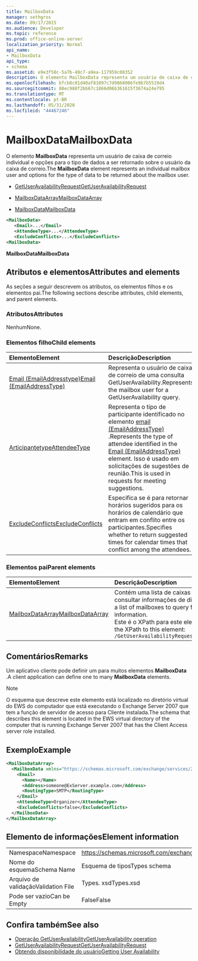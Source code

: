 ```yaml
---
title: MailboxData
manager: sethgros
ms.date: 09/17/2015
ms.audience: Developer
ms.topic: reference
ms.prod: office-online-server
localization_priority: Normal
api_name:
- MailboxData
api_type:
- schema
ms.assetid: e9e3f50c-5a7b-49c7-a9ea-117959c08352
description: O elemento MailboxData representa um usuário de caixa de correio individual e opções para o tipo de dados a ser retornado sobre o usuário da caixa de correio.
ms.openlocfilehash: bfcb8c01d40af81097c7d9868006fe9b7b5519d4
ms.sourcegitcommit: 88ec988f2bb67c1866d06b361615f3674a24e795
ms.translationtype: MT
ms.contentlocale: pt-BR
ms.lasthandoff: 05/31/2020
ms.locfileid: "44467246"
---
```

# <a name="mailboxdata"></a><span data-ttu-id="a2254-103">MailboxData</span><span class="sxs-lookup"><span data-stu-id="a2254-103">MailboxData</span></span>

<span data-ttu-id="a2254-104">O elemento **MailboxData** representa um usuário de caixa de correio individual e opções para o tipo de dados a ser retornado sobre o usuário da caixa de correio.</span><span class="sxs-lookup"><span data-stu-id="a2254-104">The **MailboxData** element represents an individual mailbox user and options for the type of data to be returned about the mailbox user.</span></span> 
  
- [<span data-ttu-id="a2254-105">GetUserAvailabilityRequest</span><span class="sxs-lookup"><span data-stu-id="a2254-105">GetUserAvailabilityRequest</span></span>](getuseravailabilityrequest.md)
  
- [<span data-ttu-id="a2254-106">MailboxDataArray</span><span class="sxs-lookup"><span data-stu-id="a2254-106">MailboxDataArray</span></span>](mailboxdataarray.md)
  
- [<span data-ttu-id="a2254-107">MailboxData</span><span class="sxs-lookup"><span data-stu-id="a2254-107">MailboxData</span></span>](mailboxdata.md)
  
```xml
<MailboxData>
   <Email>...</Email>
   <AttendeeType>...</AttendeeType>
   <ExcludeConflicts>...</ExcludeConflicts>
<MailboxData>
```

<span data-ttu-id="a2254-108">**MailboxData**</span><span class="sxs-lookup"><span data-stu-id="a2254-108">**MailboxData**</span></span>

## <a name="attributes-and-elements"></a><span data-ttu-id="a2254-109">Atributos e elementos</span><span class="sxs-lookup"><span data-stu-id="a2254-109">Attributes and elements</span></span>

<span data-ttu-id="a2254-110">As seções a seguir descrevem os atributos, os elementos filhos e os elementos pai.</span><span class="sxs-lookup"><span data-stu-id="a2254-110">The following sections describe attributes, child elements, and parent elements.</span></span>
  
### <a name="attributes"></a><span data-ttu-id="a2254-111">Atributos</span><span class="sxs-lookup"><span data-stu-id="a2254-111">Attributes</span></span>

<span data-ttu-id="a2254-112">Nenhum</span><span class="sxs-lookup"><span data-stu-id="a2254-112">None.</span></span>
  
### <a name="child-elements"></a><span data-ttu-id="a2254-113">Elementos filho</span><span class="sxs-lookup"><span data-stu-id="a2254-113">Child elements</span></span>

|<span data-ttu-id="a2254-114">**Elemento**</span><span class="sxs-lookup"><span data-stu-id="a2254-114">**Element**</span></span>|<span data-ttu-id="a2254-115">**Descrição**</span><span class="sxs-lookup"><span data-stu-id="a2254-115">**Description**</span></span>|
|:-----|:-----|
|[<span data-ttu-id="a2254-116">Email (EmailAddresstype)</span><span class="sxs-lookup"><span data-stu-id="a2254-116">Email (EmailAddressType)</span></span>](email-emailaddresstype.md) <br/> |<span data-ttu-id="a2254-117">Representa o usuário de caixa de correio de uma consulta GetUserAvailability.</span><span class="sxs-lookup"><span data-stu-id="a2254-117">Represents the mailbox user for a GetUserAvailability query.</span></span>  <br/> |
|[<span data-ttu-id="a2254-118">Articipantetype</span><span class="sxs-lookup"><span data-stu-id="a2254-118">AttendeeType</span></span>](attendeetype.md) <br/> |<span data-ttu-id="a2254-119">Representa o tipo de participante identificado no elemento [email (EmailAddressType)](email-emailaddresstype.md) .</span><span class="sxs-lookup"><span data-stu-id="a2254-119">Represents the type of attendee identified in the [Email (EmailAddressType)](email-emailaddresstype.md) element.</span></span> <span data-ttu-id="a2254-120">Isso é usado em solicitações de sugestões de reunião.</span><span class="sxs-lookup"><span data-stu-id="a2254-120">This is used in requests for meeting suggestions.</span></span>  <br/> |
|[<span data-ttu-id="a2254-121">ExcludeConflicts</span><span class="sxs-lookup"><span data-stu-id="a2254-121">ExcludeConflicts</span></span>](excludeconflicts.md) <br/> |<span data-ttu-id="a2254-122">Especifica se é para retornar horários sugeridos para os horários de calendário que entram em conflito entre os participantes.</span><span class="sxs-lookup"><span data-stu-id="a2254-122">Specifies whether to return suggested times for calendar times that conflict among the attendees.</span></span>  <br/> |
   
### <a name="parent-elements"></a><span data-ttu-id="a2254-123">Elementos pai</span><span class="sxs-lookup"><span data-stu-id="a2254-123">Parent elements</span></span>

|<span data-ttu-id="a2254-124">**Elemento**</span><span class="sxs-lookup"><span data-stu-id="a2254-124">**Element**</span></span>|<span data-ttu-id="a2254-125">**Descrição**</span><span class="sxs-lookup"><span data-stu-id="a2254-125">**Description**</span></span>|
|:-----|:-----|
|[<span data-ttu-id="a2254-126">MailboxDataArray</span><span class="sxs-lookup"><span data-stu-id="a2254-126">MailboxDataArray</span></span>](mailboxdataarray.md) <br/> |<span data-ttu-id="a2254-127">Contém uma lista de caixas de correio para consultar informações de disponibilidade.</span><span class="sxs-lookup"><span data-stu-id="a2254-127">Contains a list of mailboxes to query for availability information.</span></span>  <br/> <span data-ttu-id="a2254-128">Este é o XPath para este elemento:</span><span class="sxs-lookup"><span data-stu-id="a2254-128">The following is the XPath to this element:</span></span>  <br/>  `/GetUserAvailabilityRequest/MailboxDataArray[i]` <br/> |
   
## <a name="remarks"></a><span data-ttu-id="a2254-129">Comentários</span><span class="sxs-lookup"><span data-stu-id="a2254-129">Remarks</span></span>

<span data-ttu-id="a2254-130">Um aplicativo cliente pode definir um para muitos elementos **MailboxData** .</span><span class="sxs-lookup"><span data-stu-id="a2254-130">A client application can define one to many **MailboxData** elements.</span></span> 
  
> [!NOTE]
> <span data-ttu-id="a2254-131">O esquema que descreve este elemento está localizado no diretório virtual do EWS do computador que está executando o Exchange Server 2007 que tem a função de servidor de acesso para Cliente instalada.</span><span class="sxs-lookup"><span data-stu-id="a2254-131">The schema that describes this element is located in the EWS virtual directory of the computer that is running Exchange Server 2007 that has the Client Access server role installed.</span></span> 
  
## <a name="example"></a><span data-ttu-id="a2254-132">Exemplo</span><span class="sxs-lookup"><span data-stu-id="a2254-132">Example</span></span>

```xml
<MailboxDataArray>
  <MailboxData xmlns="https://schemas.microsoft.com/exchange/services/2006/types">
    <Email>
      <Name></Name>
      <Address>someone@ExServer.example.com</Address>
      <RoutingType>SMTP</RoutingType>
    </Email>
    <AttendeeType>Organizer</AttendeeType>
    <ExcludeConflicts>false</ExcludeConflicts>
  </MailboxData>
</MailboxDataArray>
```

## <a name="element-information"></a><span data-ttu-id="a2254-133">Elemento de informações</span><span class="sxs-lookup"><span data-stu-id="a2254-133">Element information</span></span>

|||
|:-----|:-----|
|<span data-ttu-id="a2254-134">Namespace</span><span class="sxs-lookup"><span data-stu-id="a2254-134">Namespace</span></span>  <br/> |https://schemas.microsoft.com/exchange/services/2006/types  <br/> |
|<span data-ttu-id="a2254-135">Nome do esquema</span><span class="sxs-lookup"><span data-stu-id="a2254-135">Schema Name</span></span>  <br/> |<span data-ttu-id="a2254-136">Esquema de tipos</span><span class="sxs-lookup"><span data-stu-id="a2254-136">Types schema</span></span>  <br/> |
|<span data-ttu-id="a2254-137">Arquivo de validação</span><span class="sxs-lookup"><span data-stu-id="a2254-137">Validation File</span></span>  <br/> |<span data-ttu-id="a2254-138">Types. xsd</span><span class="sxs-lookup"><span data-stu-id="a2254-138">Types.xsd</span></span>  <br/> |
|<span data-ttu-id="a2254-139">Pode ser vazio</span><span class="sxs-lookup"><span data-stu-id="a2254-139">Can be Empty</span></span>  <br/> |<span data-ttu-id="a2254-140">False</span><span class="sxs-lookup"><span data-stu-id="a2254-140">False</span></span>  <br/> |
   
## <a name="see-also"></a><span data-ttu-id="a2254-141">Confira também</span><span class="sxs-lookup"><span data-stu-id="a2254-141">See also</span></span>

- [<span data-ttu-id="a2254-142">Operação GetUserAvailability</span><span class="sxs-lookup"><span data-stu-id="a2254-142">GetUserAvailability operation</span></span>](getuseravailability-operation.md)
- [<span data-ttu-id="a2254-143">GetUserAvailabilityRequest</span><span class="sxs-lookup"><span data-stu-id="a2254-143">GetUserAvailabilityRequest</span></span>](getuseravailabilityrequest.md)
- [<span data-ttu-id="a2254-144">Obtendo disponibilidade do usuário</span><span class="sxs-lookup"><span data-stu-id="a2254-144">Getting User Availability</span></span>](https://msdn.microsoft.com/library/d4133fcb-9b0f-4e6b-aadf-a389da83516a%28Office.15%29.aspx)

